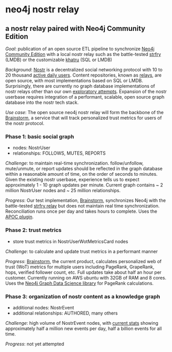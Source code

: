 neo4j nostr relay
=====
a nostr relay paired with Neo4j Community Edition
-----

*Goal*: publication of an open source ETL pipeline to synchronize [Neo4j Community Edition](https://neo4j.com/product/community-edition/) with a local nostr relay such as the battle-tested [strfry](https://github.com/hoytech/strfry) (LMDB) or the customizable [khatru](https://github.com/fiatjaf/khatru) (SQL or LMDB)

*Background*: [Nostr](https://nostr.com/) is a decentralized social networking protocol with 10 to 20 thousand [active daily users](https://stats.nostr.band/). Content repositories, known as [relays](https://github.com/aljazceru/awesome-nostr#relays), are open source, with most implementations based on SQL or LMDB. Surprisingly, there are currently no graph database implementations of nostr relays other than our own [exploratory attempts](https://github.com/Pretty-Good-Freedom-Tech/brainstorm). Expansion of the nostr userbase requires integration of a performant, scalable, open source graph database into the nostr tech stack.

*Use case*: The open source neo4j nostr relay will form the backbone of the [Brainstorm](https://brainstorm.world), a service that will track personalized trust metrics for users of the nostr protocol.

### Phase 1: basic social graph

- nodes: NostrUser
- relationships: FOLLOWS, MUTES, REPORTS

_Challenge_: to maintain real-time synchronization. follow/unfollow, mute/unmute, or report updates should be reflected in the graph database within a reasonable amount of time, on the order of seconds to minutes. Given the existing nostr userbase, experience tells us to expect approximately 1 - 10 graph updates per minute. Current graph contains ~ 2 million NostrUser nodes and ~ 25 million relationships.

_Progress_: Our test implementation, [Brainstorm](https://straycat.brainstorm.social), synchronizes Neo4j with the battle-tested [strfry relay](https://github.com/hoytech/strfry) but does not maintain real time synchronization. Reconciliation runs once per day and takes hours to complete. Uses the [APOC plugin](https://neo4j.com/labs/apoc/).

### Phase 2: trust metrics

- store trust metrics in NostrUserWotMetricsCard nodes

_Challenge_: to calculate and update trust metrics in a performant manner

_Progress_: [Brainstorm](https://github.com/Pretty-Good-Freedom-Tech/brainstorm), the current product, calculates personalized web of trust (WoT) metrics for multiple users including PageRank, GrapeRank, hops, verified follower count, etc. Full updates take about half an hour per customer. Currently running on AWS ubuntu with 32GB of RAM and 8 cores. Uses the [Neo4j Graph Data Science library](https://neo4j.com/docs/graph-data-science/current/) for PageRank calculations.

### Phase 3: organization of nostr content as a knowledge graph

- additional nodes: NostrEvent
- additional relationships: AUTHORED, many others

_Challenge_: high volume of NostrEvent nodes, with [current stats](https://stats.nostr.band/) showing approximately half a million new events per day, half a billion events for all time.

_Progress_: not yet attempted
